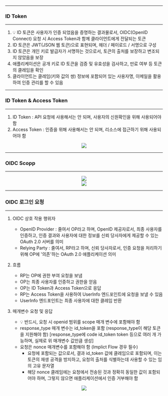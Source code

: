 -----
### ID Token
-----
1. 💡 ID 토큰은 사용자가 인증 되었음을 증명하는 결과물로서, OIDC(OpenID Connect) 요청 시 Access Token과 함께 클라이언트에게 전달되는 토큰
2. ID 토큰은 JWT(JSON 웹 토큰)으로 표현되며, 헤더 / 페이로드 / 서명으로 구성
3. ID 토큰은 개인 키로 발급자가 서명하는 것으로서, 토큰의 출처를 보장하고 변조되지 않았음을 보장
4. 애플리케이션은 공개 키로 ID 토큰을 검증 및 유효성을 검사하고, 만료 여부 등 토큰의 클레임을 확인
5. 클라이언트는 클레임(키와 값의 쌍) 정보에 포함되어 있는 사용자명, 이메일을 활용하여 인증 관리를 할 수 있음

-----
### ID Token & Access Token
-----
1. ID Token : API 요청에 사용해서는 안 되며, 사용자의 신원확인을 위해 사용되어야 함
2. Access Token : 인증을 위해 사용해서는 안 되며, 리소스에 접근하기 위해 사용되어야 함
<div align="center">
<img src="https://github.com/user-attachments/assets/1557bd6c-c7a4-40e0-924d-7cc37fc3bdd8">
</div>

-----
### OIDC Scopp
-----
<div align="center">
<img src="https://github.com/user-attachments/assets/ebc70ea5-b801-45cb-b588-21ac59730883">
</div>

<div align="center">
<img src="https://github.com/user-attachments/assets/ab6dfc42-b164-4003-a6f8-b850259b71b3">
</div>

-----
### OIDC 로그인 요청
-----
1. OIDC 상호 작용 행위자
   - OpenID Provider : 줄여서 OP라고 하며, OpenID 제공자로서, 최종 사용자를 인증하고, 인증 결과와 사용자에 대한 정보를 신뢰 당사자에게 제공할 수 있는 OAuth 2.0 서버를 의미
   - Relying Party : 줄여서, RP라고 하며, 신뢰 당사자로서, 인증 요청을 처리하기 위해 OP에 '의존'하는 OAuth 2.0 애플리케이션 의미

2. 흐름
   - RP는 OP에 권한 부여 요청을 보냄
   - OP는 최종 사용자를 인증하고 권한을 얻음
   - OP는 ID Token과 Access Token으로 응답
   - RP는 Access Token을 사용하여 UserInfo 엔드포인트에 요청을 보낼 수 있음
   - UserInfo 엔드포인트는 최종 사용자에 대한 클레임 반환

3. 매개변수 요청 및 응답
   - 💡 반드시, 요청 시 openid 범위를 scope 매개 변수에 포함해야 함
   - response_type 매개 변수는 id_token을 포함 (response_type이 해당 토큰을 지원해야 함) [response_type에 code id_token token 등으로 여러 개 가능하며, 실제로 위 매개변수 값만큼 생성]
   - 요청은 nonce 매개변수를 포함해야 함 (Implict Flow 경우 필수)
     + 요청에 포함되는 값으로서, 결과 id_token 값에 클레임으로 포함되며, 이는 토큰의 재생 공격을 방지하고, 요청의 출처를 식별하는데 사용할 수 있는 임의 고유 문자열
     + 해당 nonce 클레임에는 요청에서 전송된 것과 정확히 동일한 값이 포함되어야 하며, 그렇지 않으면 애플리케이션에서 인증 거부해야 함
       
<div align="center">
<img src="https://github.com/user-attachments/assets/bb55e56e-8680-4ed7-898a-265d8bcdea4c">
</div>
